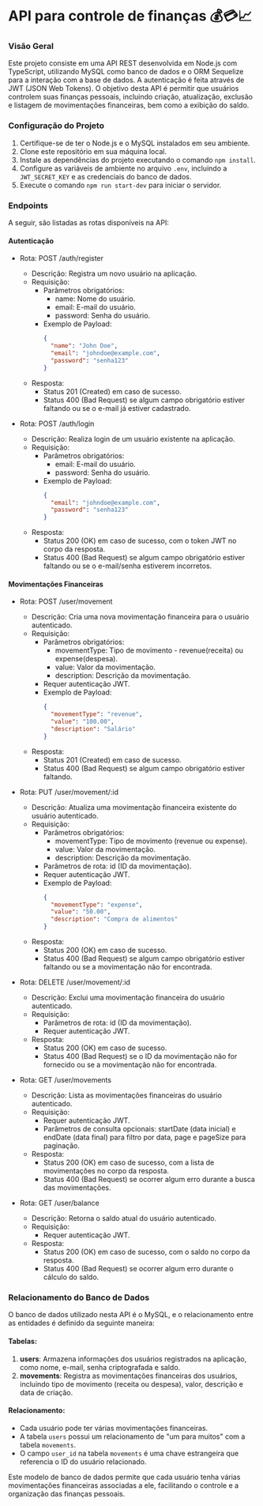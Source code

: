 # API para controle de finanças 💰💳📈

### Visão Geral 
Este projeto consiste em uma API REST desenvolvida em Node.js com TypeScript, utilizando MySQL como banco de dados e o ORM Sequelize para a interação com a base de dados. A autenticação é feita através de JWT (JSON Web Tokens). O objetivo desta API é permitir que usuários controlem suas finanças pessoais, incluindo criação, atualização, exclusão e listagem de movimentações financeiras, bem como a exibição do saldo.

### Configuração do Projeto
1. Certifique-se de ter o Node.js e o MySQL instalados em seu ambiente.
2. Clone este repositório em sua máquina local.
3. Instale as dependências do projeto executando o comando `npm install`.
4. Configure as variáveis de ambiente no arquivo `.env`, incluindo a `JWT_SECRET_KEY` e as credenciais do banco de dados.
5. Execute o comando `npm run start-dev` para iniciar o servidor.

### Endpoints
A seguir, são listadas as rotas disponíveis na API:

#### Autenticação

- Rota: POST /auth/register
  - Descrição: Registra um novo usuário na aplicação.
  - Requisição:
    - Parâmetros obrigatórios:
      - name: Nome do usuário.
      - email: E-mail do usuário.
      - password: Senha do usuário.
    - Exemplo de Payload:
      ```json
      {
        "name": "John Doe",
        "email": "johndoe@example.com",
        "password": "senha123"
      }
      ```
  - Resposta:
    - Status 201 (Created) em caso de sucesso.
    - Status 400 (Bad Request) se algum campo obrigatório estiver faltando ou se o e-mail já estiver cadastrado.

- Rota: POST /auth/login
  - Descrição: Realiza login de um usuário existente na aplicação.
  - Requisição:
    - Parâmetros obrigatórios:
      - email: E-mail do usuário.
      - password: Senha do usuário.
    - Exemplo de Payload:
      ```json
      {
        "email": "johndoe@example.com",
        "password": "senha123"
      }
      ```
  - Resposta:
    - Status 200 (OK) em caso de sucesso, com o token JWT no corpo da resposta.
    - Status 400 (Bad Request) se algum campo obrigatório estiver faltando ou se o e-mail/senha estiverem incorretos.

#### Movimentações Financeiras

- Rota: POST /user/movement
  - Descrição: Cria uma nova movimentação financeira para o usuário autenticado.
  - Requisição:
    - Parâmetros obrigatórios:
      - movementType: Tipo de movimento - revenue(receita) ou expense(despesa).
      - value: Valor da movimentação.
      - description: Descrição da movimentação.
    - Requer autenticação JWT.
    - Exemplo de Payload:
      ```json
      {
        "movementType": "revenue",
        "value": "100.00",
        "description": "Salário"
      }
      ```
  - Resposta:
    - Status 201 (Created) em caso de sucesso.
    - Status 400 (Bad Request) se algum campo obrigatório estiver faltando.

- Rota: PUT /user/movement/:id
  - Descrição: Atualiza uma movimentação financeira existente do usuário autenticado.
  - Requisição:
    - Parâmetros obrigatórios:
      - movementType: Tipo de movimento (revenue ou expense).
      - value: Valor da movimentação.
      - description: Descrição da movimentação.
    - Parâmetros de rota: id (ID da movimentação).
    - Requer autenticação JWT.
    - Exemplo de Payload:
      ```json
      {
        "movementType": "expense",
        "value": "50.00",
        "description": "Compra de alimentos"
      }
      ```
  - Resposta:
    - Status 200 (OK) em caso de sucesso.
    - Status 400 (Bad Request) se algum campo obrigatório estiver faltando ou se a movimentação não for encontrada.

- Rota: DELETE /user/movement/:id
  - Descrição: Exclui uma movimentação financeira do usuário autenticado.
  - Requisição:
    - Parâmetros de rota: id (ID da movimentação).
    - Requer autenticação JWT.
  - Resposta:
    - Status 200 (OK) em caso de sucesso.
    - Status 400 (Bad Request) se o ID da movimentação não for fornecido ou se a movimentação não for encontrada.

- Rota: GET /user/movements
  - Descrição: Lista as movimentações financeiras do usuário autenticado.
  - Requisição:
    - Requer autenticação JWT.
    - Parâmetros de consulta opcionais: startDate (data inicial) e endDate (data final) para filtro por data, page e pageSize para paginação.
  - Resposta:
    - Status 200 (OK) em caso de sucesso, com a lista de movimentações no corpo da resposta.
    - Status 400 (Bad Request) se ocorrer algum erro durante a busca das movimentações.

- Rota: GET /user/balance
  - Descrição: Retorna o saldo atual do usuário autenticado.
  - Requisição:
    - Requer autenticação JWT.
  - Resposta:
    - Status 200 (OK) em caso de sucesso, com o saldo no corpo da resposta.
    - Status 400 (Bad Request) se ocorrer algum erro durante o cálculo do saldo.

### Relacionamento do Banco de Dados
O banco de dados utilizado nesta API é o MySQL, e o relacionamento entre as entidades é definido da seguinte maneira:

#### Tabelas:
1. **users**: Armazena informações dos usuários registrados na aplicação, como nome, e-mail, senha criptografada e saldo.
2. **movements**: Registra as movimentações financeiras dos usuários, incluindo tipo de movimento (receita ou despesa), valor, descrição e data de criação.

#### Relacionamento:
- Cada usuário pode ter várias movimentações financeiras.
- A tabela `users` possui um relacionamento de "um para muitos" com a tabela `movements`.
- O campo `user_id` na tabela `movements` é uma chave estrangeira que referencia o ID do usuário relacionado.

Este modelo de banco de dados permite que cada usuário tenha várias movimentações financeiras associadas a ele, facilitando o controle e a organização das finanças pessoais.

